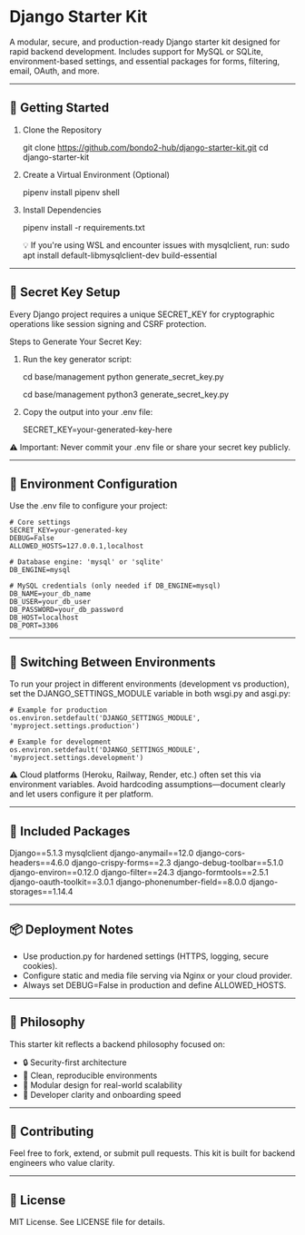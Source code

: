 Django Starter Kit
==================

A modular, secure, and production-ready Django starter kit designed for rapid backend development. Includes support for MySQL or SQLite, environment-based settings, and essential packages for forms, filtering, email, OAuth, and more.

------------------------------------------------------------
🚀 Getting Started
------------------------------------------------------------

1. Clone the Repository

    git clone https://github.com/bondo2-hub/django-starter-kit.git
    cd django-starter-kit

2. Create a Virtual Environment (Optional)

    pipenv install
    pipenv shell

3. Install Dependencies

    pipenv install -r requirements.txt

    💡 If you're using WSL and encounter issues with mysqlclient, run:
    sudo apt install default-libmysqlclient-dev build-essential

------------------------------------------------------------
🔐 Secret Key Setup
------------------------------------------------------------

Every Django project requires a unique SECRET_KEY for cryptographic operations like session signing and CSRF protection.

Steps to Generate Your Secret Key:

1. Run the key generator script:

    cd base/management
    python generate_secret_key.py

    cd base/management
    python3 generate_secret_key.py

2. Copy the output into your .env file:

    SECRET_KEY=your-generated-key-here

⚠️ Important: Never commit your .env file or share your secret key publicly.

------------------------------------------------------------
🧰 Environment Configuration
------------------------------------------------------------

Use the .env file to configure your project:

    # Core settings
    SECRET_KEY=your-generated-key
    DEBUG=False
    ALLOWED_HOSTS=127.0.0.1,localhost

    # Database engine: 'mysql' or 'sqlite'
    DB_ENGINE=mysql

    # MySQL credentials (only needed if DB_ENGINE=mysql)
    DB_NAME=your_db_name
    DB_USER=your_db_user
    DB_PASSWORD=your_db_password
    DB_HOST=localhost
    DB_PORT=3306

------------------------------------------------------------
🧱 Switching Between Environments
------------------------------------------------------------

To run your project in different environments (development vs production),
set the DJANGO_SETTINGS_MODULE variable in both wsgi.py and asgi.py:

    # Example for production
    os.environ.setdefault('DJANGO_SETTINGS_MODULE', 'myproject.settings.production')

    # Example for development
    os.environ.setdefault('DJANGO_SETTINGS_MODULE', 'myproject.settings.development')

⚠️ Cloud platforms (Heroku, Railway, Render, etc.) often set this via environment variables.
Avoid hardcoding assumptions—document clearly and let users configure it per platform.

------------------------------------------------------------
🧪 Included Packages
------------------------------------------------------------

Django==5.1.3
mysqlclient
django-anymail==12.0
django-cors-headers==4.6.0
django-crispy-forms==2.3
django-debug-toolbar==5.1.0
django-environ==0.12.0
django-filter==24.3
django-formtools==2.5.1
django-oauth-toolkit==3.0.1
django-phonenumber-field==8.0.0
django-storages==1.14.4

------------------------------------------------------------
📦 Deployment Notes
------------------------------------------------------------

- Use production.py for hardened settings (HTTPS, logging, secure cookies).
- Configure static and media file serving via Nginx or your cloud provider.
- Always set DEBUG=False in production and define ALLOWED_HOSTS.

------------------------------------------------------------
🧠 Philosophy
------------------------------------------------------------

This starter kit reflects a backend philosophy focused on:

- 🔒 Security-first architecture
- 🧼 Clean, reproducible environments
- 🧩 Modular design for real-world scalability
- 🧠 Developer clarity and onboarding speed

------------------------------------------------------------
🤝 Contributing
------------------------------------------------------------

Feel free to fork, extend, or submit pull requests. This kit is built for backend engineers
who value clarity.

------------------------------------------------------------
📄 License
------------------------------------------------------------

MIT License. See LICENSE file for details.